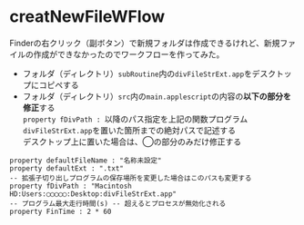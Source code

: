 creatNewFileWFlow
=======
Finderの右クリック（副ボタン）で新規フォルダは作成できるけれど、新規ファイルの作成ができなかったのでワークフローを作ってみた。  
* フォルダ（ディレクトリ）`subRoutine`内の`divFileStrExt.app`をデスクトップにコピペする
* フォルダ（ディレクトリ）`src`内の`main.applescript`の内容の**以下の部分を修正**する  
`property fDivPath : `以降のパス指定を上記の関数プログラム`divFileStrExt.app`を置いた箇所までの絶対パスで記述する  
デスクトップ上に置いた場合は、◯の部分のみだけ修正する  
```applescript
property defaultFileName : "名称未設定"
property defaultExt : ".txt"
-- 拡張子切り出しプログラムの保存場所を変更した場合はこのパスも変更する
property fDivPath : "Macintosh HD:Users:◯◯◯◯◯:Desktop:divFileStrExt.app"
-- プログラム最大走行時間(s) -- 超えるとプロセスが無効化される
property FinTime : 2 * 60
```